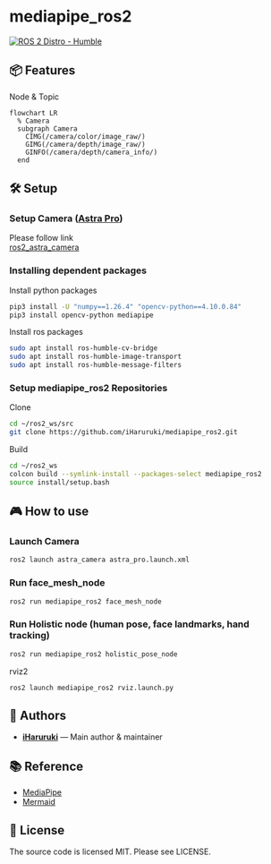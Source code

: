 # mediapipe_ros2
[![ROS 2 Distro - Humble](https://img.shields.io/badge/ros2-Humble-blue)](https://docs.ros.org/en/humble/)

## 📦 Features
Node & Topic
```mermaid
flowchart LR
  % Camera
  subgraph Camera
    CIMG(/camera/color/image_raw/)
    GIMG(/camera/depth/image_raw/)
    GINFO(/camera/depth/camera_info/)
  end
```

## 🛠️ Setup
### Setup Camera ([Astra Pro](https://www.orbbec.com/products/structured-light-camera/astra-series/))

Please follow link  
[ros2_astra_camera](https://github.com/orbbec/ros2_astra_camera.git)

### Installing dependent packages
Install python packages
```bash
pip3 install -U "numpy==1.26.4" "opencv-python==4.10.0.84"
pip3 install opencv-python mediapipe
```
Install ros packages
```bash
sudo apt install ros-humble-cv-bridge
sudo apt install ros-humble-image-transport
sudo apt install ros-humble-message-filters
```
### Setup mediapipe_ros2 Repositories
Clone
```bash
cd ~/ros2_ws/src
git clone https://github.com/iHaruruki/mediapipe_ros2.git
```
Build
```bash
cd ~/ros2_ws
colcon build --symlink-install --packages-select mediapipe_ros2
source install/setup.bash
```

## 🎮 How to use
### Launch Camera
```bash
ros2 launch astra_camera astra_pro.launch.xml 
```
### Run face_mesh_node
```bash
ros2 run mediapipe_ros2 face_mesh_node
```
### Run Holistic node (human pose, face landmarks, hand tracking)
```bash
ros2 run mediapipe_ros2 holistic_pose_node
```
rviz2 
```bash
ros2 launch mediapipe_ros2 rviz.launch.py 
```

## 👤 Authors

- **[iHaruruki](https://github.com/iHaruruki)** — Main author & maintainer

## 📚 Reference
- [MediaPipe](https://chuoling.github.io/mediapipe/)
- [Mermaid](https://mermaid.js.org/)

## 📜 License
The source code is licensed MIT. Please see LICENSE.